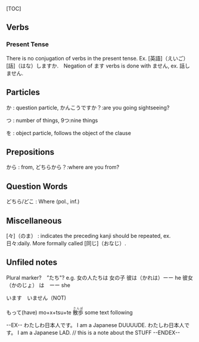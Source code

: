 [TOC]

## Verbs

### Present Tense

There is no conjugation of verbs in the present tense. Ex. [英語]（えいご）[話]（はな）しますか.　Negation of ます verbs is done with ません, ex. 話しません.

## Particles

か
: question particle, かんこうですか？:are you going sightseeing?

つ
: number of things, 9つ:nine things

を
: object particle, follows the object of the clause

## Prepositions

から
: from, どちらから？:where are you from?

## Question Words

どちら/どこ
: Where (pol., inf.)

## Miscellaneous

[々]（のま）
: indicates the preceding kanji should be repeated, ex. 日々:daily. More formally called [同じ]（おなじ）. 

## Unfiled notes

Plural marker?　”たち"? e.g. 女の人たちは
女の子
彼は（かれは）ーー he
彼女（かのじょ） は　ーー she

います　いません（NOT)

もって(have) mo+x+tsu+te
<ruby><rb>散歩</rb><rt>さんぽ</rt></ruby> some text following

--EX--
わたしわ日本人です。
I am a Japanese DUUUUDE.
わたしわ日本人です。
I am a Japanese LAD. // this is a note about the STUFF
--ENDEX--
